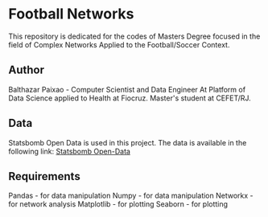 # Football Networks

This repository is dedicated for the codes of Masters Degree focused in the field of Complex Networks Applied to the Football/Soccer Context.

## Author

Balthazar Paixao - Computer Scientist and Data Engineer At Platform of Data Science applied to Health at Fiocruz. Master's student at CEFET/RJ.

## Data

Statsbomb Open Data is used in this project. The data is available in the following link: [Statsbomb Open-Data](https://github.com/statsbomb/open-data)

## Requirements

Pandas - for data manipulation
Numpy - for data manipulation
Networkx - for network analysis
Matplotlib - for plotting
Seaborn - for plotting
